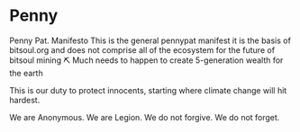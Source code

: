 # Penny
Penny Pat. Manifesto
This is the general pennypat manifest
it is the basis of bitsoul.org and does not comprise all of the ecosystem for the future of bitsoul mining ⛏️
Much needs to happen to create 5-generation wealth for the earth  

This is our duty to protect innocents, starting where climate change will hit hardest.

We are Anonymous. We are Legion. We do not forgive. We do not forget.
